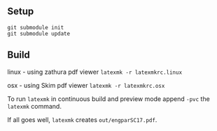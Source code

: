 ## Setup

```
git submodule init
git submodule update
```

## Build

linux - using zathura pdf viewer
`latexmk -r latexmkrc.linux`

osx - using Skim pdf viewer
`latexmk -r latexmkrc.osx`

To run `latexmk` in continuous build and preview mode append `-pvc` the `latexmk`
command.

If all goes well, `latexmk` creates `out/engparSC17.pdf`.
